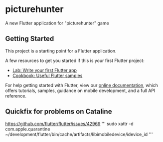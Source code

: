 # picturehunter

A new Flutter application for &quot;picturehunter&quot; game

## Getting Started

This project is a starting point for a Flutter application.

A few resources to get you started if this is your first Flutter project:

- [Lab: Write your first Flutter app](https://flutter.dev/docs/get-started/codelab)
- [Cookbook: Useful Flutter samples](https://flutter.dev/docs/cookbook)

For help getting started with Flutter, view our
[online documentation](https://flutter.dev/docs), which offers tutorials,
samples, guidance on mobile development, and a full API reference.

## Quickfix for problems on Cataline
https://github.com/flutter/flutter/issues/42969 
'''
sudo xattr -d com.apple.quarantine ~/development/flutter/bin/cache/artifacts/libimobiledevice/idevice_id
'''
